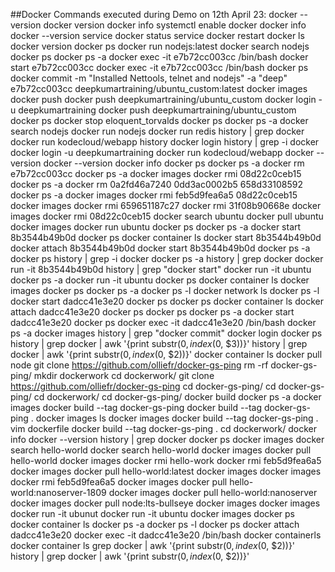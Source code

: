 ##Docker Commands executed during Demo on 12th April 23:
    docker --version
    docker version
    docker info
    systemctl enable docker
    docker info
    docker --version
    service docker status
    service docker restart
    docker ls
    docker version
    docker ps
    docker run nodejs:latest
    docker search nodejs
    docker ps
    docker ps -a
    docker exec -it e7b72cc003cc /bin/bash
    docker start e7b72cc003cc
    docker exec -it e7b72cc003cc /bin/bash
    docker ps
    docker commit -m "Installed Nettools, telnet and nodejs" -a "deep" e7b72cc003cc deepkumartraining/ubuntu_custom:latest
    docker images
    docker push
    docker push deepkumartraining/ubuntu_custom
    docker login -u deepkumartraining
    docker push deepkumartraining/ubuntu_custom
    docker ps
    docker stop eloquent_torvalds
    docker ps
    docker ps -a
    docker search nodejs
    docker run nodejs
    docker run redis
    history | grep docker
    docker run kodecloud/webapp
    history docker login
    history | grep -i docker
    docker login -u deepkumartraining
    docker run kodecloud/webapp
    docker --version
    docker --version
    docker info
    docker ps
    docker ps -a
    docker rm e7b72cc003cc
    docker ps -a
    docker images
    docker rmi 08d22c0ceb15
    docker ps -a
    docker rm 0a2fd46a7240 0dd3ac0002b5 658d33108592
    docker ps -a
    docker images
    docker rmi feb5d9fea6a5 08d22c0ceb15
    docker images
    docker rmi 659651187c27
    docker rmi 31f08b90668e
    docker images
    docker rmi 08d22c0ceb15
    docker search ubuntu
    docker pull ubuntu
    docker images
    docker run ubuntu
    docker ps
    docker ps -a
    docker start 8b3544b49b0d
    docker ps
    docker container ls
    docker start 8b3544b49b0d
    docker attach 8b3544b49b0d
    docker start 8b3544b49b0d
    docker ps -a
    docker ps
    history | grep -i docker
    docker ps -a
    history | grep docker
    docker run -it 8b3544b49b0d
    history | grep "docker start"
    docker run -it ubuntu
    docker ps -a
    docker run -it ubuntu
    docker ps
    docker container ls
    docker images
    docker ps
    docker ps -a
    docker ps -l
    docker network ls
    docker ps -l
    docker start dadcc41e3e20
    docker ps
    docker ps
    docker container ls
    docker attach dadcc41e3e20
    docker ps
    docker ps
    docker ps -a
    docker start dadcc41e3e20
    docker ps
    docker exec -it dadcc41e3e20 /bin/bash
    docker ps -a
    docker images
    history | grep "docker commit"
    docker login
    docker ps
    history | grep docker | awk '{print substr($0, index($0, $3))}'
    history | grep docker | awk '{print substr($0, index($0, $2))}'
    docker container ls
    docker pull node
    git clone https://github.com/olliefr/docker-gs-ping
    rm -rf docker-gs-ping/
    mkdir dockerwork
    cd dockerwork/
    git clone https://github.com/olliefr/docker-gs-ping
    cd docker-gs-ping/
    cd docker-gs-ping/
    cd dockerwork/
    cd docker-gs-ping/
    docker build
    docker ps -a
    docker images
    docker build --tag docker-gs-ping
    docker build --tag docker-gs-ping .
    docker images ls
    docker images
    docker build --tag docker-gs-ping .
    vim dockerfile
    docker build --tag docker-gs-ping .
    cd dockerwork/
    docker info
    docker --version
    history | grep docker
    docker ps
    docker images
    docker search hello-world
    docker search hello-world
    docker images
    docker pull hello-world
    docker images
    docker rmi hello-work
    docker rmi feb5d9fea6a5
    docker images
    docker pull hello-world:latest
    docker images
    docker images
    docker rmi feb5d9fea6a5
    docker images
    docker pull hello-world:nanoserver-1809
    docker images
    docker pull hello-world:nanoserver
    docker images
    docker pull node:lts-bullseye
    docker images
    docker images
    docker run -it ubunut
    docker run -it ubuntu
    docker images
    docker ps
    docker container ls
    docker ps -a
    docker ps -l
    docker ps
    docker attach dadcc41e3e20
    docker exec -it dadcc41e3e20 /bin/bash
    docker containerls
    docker container ls
    grep docker | awk '{print substr($0, index($0, $2))}'
    history | grep docker | awk '{print substr($0, index($0, $2))}'
